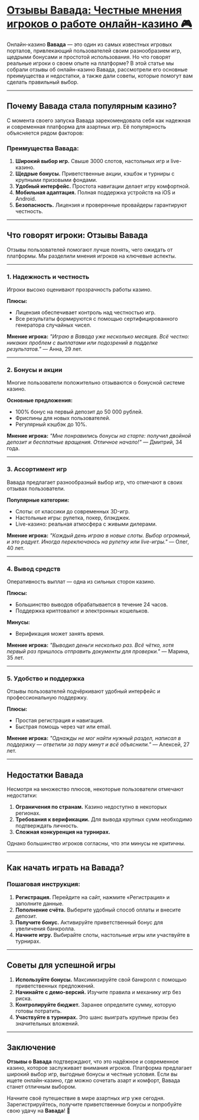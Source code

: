 # [Отзывы Вавада: Честные мнения игроков о работе онлайн-казино 🎮](https://partnervavadarv.com?promo=75590753-cc8b-4c4a-8d71-99b7a2293439-jud\&target=register)

Онлайн-казино **Вавада** — это один из самых известных игровых порталов, привлекающий пользователей своим разнообразием игр, щедрыми бонусами и простотой использования. Но что говорят реальные игроки о своем опыте на платформе? В этой статье мы собрали отзывы об онлайн-казино Вавада, рассмотрели его основные преимущества и недостатки, а также дали советы, которые помогут вам сделать правильный выбор.

***

## Почему Вавада стала популярным казино?

С момента своего запуска Вавада зарекомендовала себя как надежная и современная платформа для азартных игр. Её популярность объясняется рядом факторов:

### Преимущества Вавада:

1. **Широкий выбор игр.** Свыше 3000 слотов, настольных игр и live-казино.
2. **Щедрые бонусы.** Приветственные акции, кэшбэк и турниры с крупными призовыми фондами.
3. **Удобный интерфейс.** Простота навигации делает игру комфортной.
4. **Мобильная адаптация.** Полная поддержка устройств на iOS и Android.
5. **Безопасность.** Лицензия и проверенные провайдеры гарантируют честность.

***

## Что говорят игроки: Отзывы Вавада

Отзывы пользователей помогают лучше понять, чего ожидать от платформы. Мы разделили мнения игроков на ключевые аспекты.

***

### 1. Надежность и честность

Игроки высоко оценивают прозрачность работы казино.

**Плюсы:**

* Лицензия обеспечивает контроль над честностью игр.
* Все результаты формируются с помощью сертифицированного генератора случайных чисел.

**Мнение игрока:**
*"Играю в Вавада уже несколько месяцев. Всё честно: никаких проблем с выплатами или подозрений в подделке результатов."* — Анна, 29 лет.

***

### 2. Бонусы и акции

Многие пользователи положительно отзываются о бонусной системе казино.

**Основные предложения:**

* 100% бонус на первый депозит до 50 000 рублей.
* Фриспины для новых пользователей.
* Регулярный кэшбэк до 10%.

**Мнение игрока:**
*"Мне понравились бонусы на старте: получил двойной депозит и бесплатные вращения. Отличное начало!"* — Дмитрий, 34 года.

***

### 3. Ассортимент игр

Вавада предлагает разнообразный выбор игр, что отмечают в своих отзывах пользователи.

**Популярные категории:**

* Слоты: от классики до современных 3D-игр.
* Настольные игры: рулетка, покер, блэкджек.
* Live-казино: реальная атмосфера с живыми дилерами.

**Мнение игрока:**
*"Каждый день играю в новые слоты. Выбор огромный, и это радует. Иногда переключаюсь на рулетку или live-игры."* — Олег, 40 лет.

***

### 4. Вывод средств

Оперативность выплат — одна из сильных сторон казино.

**Плюсы:**

* Большинство выводов обрабатывается в течение 24 часов.
* Поддержка криптовалют и электронных кошельков.

**Минусы:**

* Верификация может занять время.

**Мнение игрока:**
*"Выводил деньги несколько раз. Всё чётко, хотя первый раз пришлось отправить документы для проверки."* — Марина, 35 лет.

***

### 5. Удобство и поддержка

Отзывы пользователей подчёркивают удобный интерфейс и профессиональную поддержку.

**Плюсы:**

* Простая регистрация и навигация.
* Быстрая помощь через чат или email.

**Мнение игрока:**
*"Однажды не мог найти нужный раздел, написал в поддержку — ответили за пару минут и всё объяснили."* — Алексей, 27 лет.

***

## Недостатки Вавада

Несмотря на множество плюсов, некоторые пользователи отмечают недостатки:

1. **Ограничения по странам.** Казино недоступно в некоторых регионах.
2. **Требования к верификации.** Для вывода крупных сумм необходимо подтверждать личность.
3. **Сложная конкуренция на турнирах.**

Однако большинство игроков согласны, что эти минусы не критичны.

***

## Как начать играть на Вавада?

### Пошаговая инструкция:

1. **Регистрация.**
   Перейдите на сайт, нажмите «Регистрация» и заполните данные.
2. **Пополнение счёта.**
   Выберите удобный способ оплаты и внесите депозит.
3. **Получите бонус.**
   Активируйте приветственный бонус для увеличения банкролла.
4. **Начните игру.**
   Выбирайте слоты, настольные игры или участвуйте в турнирах.

***

## Советы для успешной игры

1. **Используйте бонусы.**
   Максимизируйте свой банкролл с помощью приветственных предложений.
2. **Начинайте с демо-версий.**
   Изучите правила и механику игр без риска.
3. **Контролируйте бюджет.**
   Заранее определите сумму, которую готовы потратить.
4. **Участвуйте в турнирах.**
   Это шанс выиграть крупные призы без значительных вложений.

***

## Заключение

**Отзывы о Вавада** подтверждают, что это надёжное и современное казино, которое заслуживает внимания игроков. Платформа предлагает широкий выбор игр, выгодные бонусы и честные условия. Если вы ищете онлайн-казино, где можно сочетать азарт и комфорт, Вавада станет отличным выбором.

Начните своё путешествие в мире азартных игр уже сегодня. Зарегистрируйтесь, получите приветственные бонусы и попробуйте свою удачу на **Вавада**! 🎰
